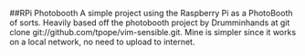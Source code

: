 ##RPi Photobooth
A simple project using the Raspberry Pi as a PhotoBooth of sorts.
Heavily based off the photobooth project by Drumminhands at git clone git://github.com/tpope/vim-sensible.git.
Mine is simpler since it works on a local network, no need to upload to internet.
